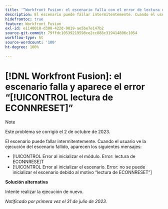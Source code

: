 ```yaml
---
title: '“Workfront Fusion: el escenario falla con el error de lectura de ECONNRESET”'
description: El escenario puede fallar intermitentemente. Cuando el usuario ve la ejecución del escenario fallido, aparecen mensajes de error que mencionan la lectura de ECONNRESET”
hidefromtoc: true
feature: Workfront Fusion
exl-id: e1140018-d308-422d-9019-ae5be7e147b2
source-git-commit: 79ffdc10539219598ce2cc888c319414806c1054
workflow-type: ht
source-wordcount: '100'
ht-degree: 100%

---
```


# [!DNL Workfront Fusion]: el escenario falla y aparece el error “[!UICONTROL lectura de ECONNRESET]”

>[!NOTE]
>
>Este problema se corrigió el 2 de octubre de 2023.

El escenario puede fallar intermitentemente. Cuando el usuario ve la ejecución del escenario fallido, aparecen los siguientes mensajes:

* [!UICONTROL Error al inicializar el módulo. Error: lectura de ECONNRESE]T
* [!UICONTROL Error al inicializar el escenario. Error: no se puede inicializar el escenario debido al motivo “lectura de ECONNRESET”]

**Solución alternativa**

Intente realizar la ejecución de nuevo.

_Notificado por primera vez el 31 de julio de 2023._
